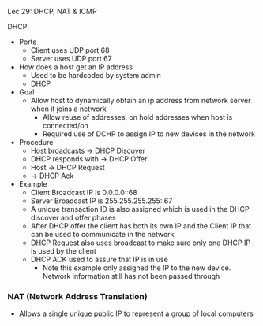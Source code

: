 Lec 29: DHCP, NAT & ICMP

DHCP 
- Ports
	- Client uses UDP port 68
	- Server uses UDP port 67
- How does a host get an IP address
	-  Used to be hardcoded by system admin
	- DHCP
- Goal
	- Allow host to dynamically obtain an ip address from network server when it joins a network
		- Allow reuse of addresses, on hold addresses when host is connected/on
		- Required use of DCHP to assign IP to new devices in the network
- Procedure
	- Host broadcasts ->  DHCP Discover
	- DHCP responds with -> DHCP Offer
	- Host -> DHCP Request
	-  -> DHCP Ack
- Example
	- Client Broadcast IP is 0.0.0.0::68
	- Server Broadcast IP is 255.255.255.255::67
	- A unique transaction ID is also assigned which is used in the DHCP discover and offer phases
	- After DHCP offer the client has both its own IP and the Client IP that can be used to communicate in the network
	- DHCP Request also uses broadcast to make sure only one DHCP IP is used by the client
	- DHCP ACK used to assure that IP is in use
		- Note this example only assigned the IP to the new device. Network information still has not been passed through

### NAT (Network Address Translation)
- Allows a single unique public IP to represent a group of local computers
